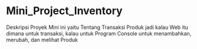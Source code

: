 # Mini_Project_Inventory
Deskripsi Proyek Mini ini yaitu Tentang Transaksi Produk jadi kalau Web itu dimana untuk transaksi, kalau untuk Program Console untuk menambahkan, merubah, dan melihat Produk
